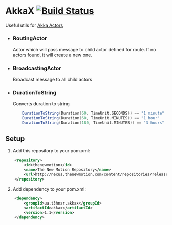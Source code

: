 # AkkaX [![Build Status](https://secure.travis-ci.org/t3hnar/akkax.png)](http://travis-ci.org/t3hnar/akkax)

Useful utils for [Akka Actors](http://http://akka.io)

* ### RoutingActor

    Actor which will pass message to child actor defined for route. If no actors found, it will create a new one.

* ### BroadcastingActor

    Broadcast message to all child actors

* ### DurationToString

    Converts duration to string

    ```scala
        DurationToString(Duration(60, TimeUnit.SECONDS)) == "1 minute"
        DurationToString(Duration(60, TimeUnit.MINUTES)) == "1 hour"
        DurationToString(Duration(180, TimeUnit.MINUTES)) == "3 hours"
    ```

## Setup

1. Add this repository to your pom.xml:
```xml
    <repository>
        <id>thenewmotion</id>
        <name>The New Motion Repository</name>
        <url>http://nexus.thenewmotion.com/content/repositories/releases-public</url>
    </repository>
```

2. Add dependency to your pom.xml:
```xml
    <dependency>
        <groupId>ua.t3hnar.akkax</groupId>
        <artifactId>akkax</artifactId>
        <version>1.1</version>
    </dependency>
```
